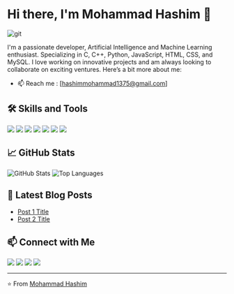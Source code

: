 # Hi there, I'm Mohammad Hashim 👋

![git](https://github.com/mohammadhashimcodes/mohammadhashimcodes/assets/169512733/fd93d9ea-2f37-4bf1-87a9-9c134eea8256)

I'm a passionate developer, Artificial Intelligence and Machine Learning enthusiast. Specializing in C, C++, Python, JavaScript, HTML, CSS, and MySQL. I love working on innovative projects and am always looking to collaborate on exciting ventures. Here’s a bit more about me:

- 📫 Reach me : [hashimmohammad1375@gmail.com]

## 🛠️ Skills and Tools

<p align="left">
  <img src="https://img.shields.io/badge/C-00599C?style=for-the-badge&logo=c&logoColor=white" />
  <img src="https://img.shields.io/badge/C++-00599C?style=for-the-badge&logo=c%2B%2B&logoColor=white" />
  <img src="https://img.shields.io/badge/Python-3776AB?style=for-the-badge&logo=python&logoColor=white" />
  <img src="https://img.shields.io/badge/JavaScript-F7DF1E?style=for-the-badge&logo=javascript&logoColor=black" />
  <img src="https://img.shields.io/badge/HTML-E34F26?style=for-the-badge&logo=html5&logoColor=white" />
  <img src="https://img.shields.io/badge/CSS-1572B6?style=for-the-badge&logo=css3&logoColor=white" />
  <img src="https://img.shields.io/badge/MySQL-4479A1?style=for-the-badge&logo=mysql&logoColor=white" />
</p>

## 📈 GitHub Stats

<p align="left">
  <img src="https://github-readme-stats.vercel.app/api?username=mohammadhashimcodes&show_icons=true&hide_title=true&count_private=true&theme=radical" alt="GitHub Stats" />
  <img src="https://github-readme-stats.vercel.app/api/top-langs/?username=mohammadhashimcodes&layout=compact&theme=radical" alt="Top Languages" />
</p>

## 📝 Latest Blog Posts

<!-- BLOG-POST-LIST:START -->
- [Post 1 Title](https://yourblog.com/post1)
- [Post 2 Title](https://yourblog.com/post2)
<!-- BLOG-POST-LIST:END -->

## 📫 Connect with Me

<p align="left">
  <a href="https://www.linkedin.com/in/mohammad-hashim-07ab362a6"><img src="https://img.shields.io/badge/-LinkedIn-0A66C2?style=for-the-badge&logo=linkedin&logoColor=white" /></a>
  <a href="https://www.instagram.com/bytemazehashim/"><img src="https://img.shields.io/badge/-Instagram-E4405F?style=for-the-badge&logo=instagram&logoColor=white" /></a>
  <a href="https://www.youtube.com/@ByteMazeHashim"><img src="https://img.shields.io/badge/-YouTube-FF0000?style=for-the-badge&logo=youtube&logoColor=white" /></a>
  <a href="https://yourwebsite.com"><img src="https://img.shields.io/badge/-Website-21759B?style=for-the-badge&logo=wordpress&logoColor=white" /></a>
</p>

---

⭐️ From [Mohammad Hashim](https://github.com/mohammadhashimcodes)








